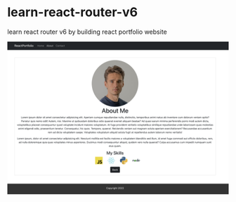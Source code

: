 # learn-react-router-v6
learn react router v6 by building react portfolio website

![react-router-v6-portfolio](react-router-v6-portfolio.png)
